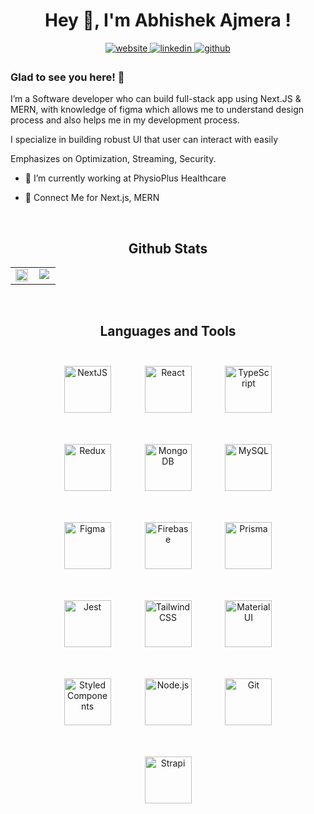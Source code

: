 # <div align="center" >Hey 👋, I'm Abhishek Ajmera !</div>

<div align="center">
<a href="https://abhishekajmera.vercel.app/" target="_blank">
<img src=https://img.shields.io/badge/portfolio-%2324292e.svg?&style=for-the-badge&logo=portfolio&logoColor=white alt=website style="margin-bottom: 5px;" />
</a>
<a href="https://linkedin.com/in/abhishek-ajmeraa" target="_blank">
<img src=https://img.shields.io/badge/linkedin-%231E77B5.svg?&style=for-the-badge&logo=linkedin&logoColor=white alt=linkedin style="margin-bottom: 5px;" />
</a>
<a href="https://github.com/Abhi-Ajmera" target="_blank">
<img src=https://img.shields.io/badge/github-%2324292e.svg?&style=for-the-badge&logo=github&logoColor=white alt=github style="margin-bottom: 5px;" />
</a> 
</div>

###  Glad to see you here! 🙏
I’m a Software developer who can build full-stack app using Next.JS & MERN, with knowledge of figma which allows me to understand design process and also helps me in my development process.

I specialize in building robust UI that user can interact with easily  

Emphasizes on Optimization, Streaming, Security.  


- 🔭 I’m currently working at PhysioPlus Healthcare   


- 🌱 Connect Me for Next.js, MERN    
  

<br/>  


## <div align="center" >Github Stats   </div>
<table align="center"><tr><td valign="top" width="50%">

<div align="center"><img src="https://github-readme-stats.vercel.app/api?username=Abhi-Ajmera&show_icons=true&count_private=true&hide_border=true" align="center" style="width: 100%" /></div>

</td><td valign="top" width="50%">

<div align="center"><img src="https://github-readme-stats.vercel.app/api/top-langs/?username=Abhi-Ajmera&hide_border=true&layout=compact" align="center" /></div>

</td></tr></table>  

<br/>  


## <div align="center" >Languages and Tools </div> 
<div align="center">  
<a href="https://nextjs.org/" target="_blank"><img style="margin: 25px" src="https://profilinator.rishav.dev/skills-assets/nextjs.png" alt="NextJS" height="75" /></a>  
<a href="https://reactjs.org/" target="_blank"><img style="margin: 25px" src="https://profilinator.rishav.dev/skills-assets/react-original-wordmark.svg" alt="React" height="75" /></a>  
<a href="https://www.typescriptlang.org/" target="_blank"><img style="margin: 25px" src="https://profilinator.rishav.dev/skills-assets/typescript-original.svg" alt="TypeScript" height="75" /></a>  
<a href="https://redux.js.org/" target="_blank"><img style="margin: 25px" src="https://profilinator.rishav.dev/skills-assets/redux-original.svg" alt="Redux" height="75" /></a>  
<a href="https://www.mongodb.com/" target="_blank"><img style="margin: 25px" src="https://profilinator.rishav.dev/skills-assets/mongodb-original-wordmark.svg" alt="MongoDB" height="75" /></a>  
<a href="https://www.mysql.com/" target="_blank"><img style="margin: 25px" src="https://profilinator.rishav.dev/skills-assets/mysql-original-wordmark.svg" alt="MySQL" height="75" /></a>  
<a href="https://www.figma.com/" target="_blank"><img style="margin: 25px" src="https://profilinator.rishav.dev/skills-assets/figma-icon.svg" alt="Figma" height="75" /></a>  
<a href="https://firebase.google.com/" target="_blank"><img style="margin: 25px" src="https://profilinator.rishav.dev/skills-assets/firebase.png" alt="Firebase" height="75" /></a>  
<a href="https://www.prisma.io/" target="_blank"><img style="margin: 25px" src="https://profilinator.rishav.dev/skills-assets/prisma.png" alt="Prisma" height="75" /></a>  
<a href="https://www.jestjs.io/" target="_blank"><img style="margin: 25px" src="https://profilinator.rishav.dev/skills-assets/jest.svg" alt="Jest" height="75" /></a>  
<a href="https://www.tailwindcss.com/" target="_blank"><img style="margin: 25px" src="https://profilinator.rishav.dev/skills-assets/tailwindcss.svg" alt="Tailwind CSS" height="75" /></a>  
<a href="https://mui.com/" target="_blank"><img style="margin: 25px" src="https://profilinator.rishav.dev/skills-assets/mui.png" alt="Material UI" height="75" /></a>  
<a href="https://styled-components.com/" target="_blank"><img style="margin: 25px" src="https://profilinator.rishav.dev/skills-assets/styled-components.png" alt="Styled Components" height="75" /></a>  
<a href="https://nodejs.org/" target="_blank"><img style="margin: 25px" src="https://profilinator.rishav.dev/skills-assets/nodejs-original-wordmark.svg" alt="Node.js" height="75" /></a>  
<a href="https://github.com/" target="_blank"><img style="margin: 25px" src="https://profilinator.rishav.dev/skills-assets/git-scm-icon.svg" alt="Git" height="75" /></a>  
<a href="https://www.strapi.io/" target="_blank"><img style="margin: 25px" src="https://profilinator.rishav.dev/skills-assets/strapi.svg" alt="Strapi" height="75" /></a>  
</div>  
